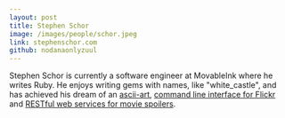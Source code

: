 ```yaml
---
layout: post
title: Stephen Schor
image: /images/people/schor.jpeg
link: stephenschor.com
github: nodanaonlyzuul
---
```


<p>Stephen Schor is currently a software engineer at MovableInk where he writes Ruby. He enjoys writing gems with names, like "white_castle", and has achieved his dream of an <a href="https://github.com/eastmedia/asciiart" target="blank">ascii-art</a>, <a href="https://github.com/nodanaonlyzuul/flickr_cli" target="blank">command line interface for Flickr</a> and <a href="https://github.com/nodanaonlyzuul/spoiler-alert">RESTful web services for movie spoilers</a>.</p>

